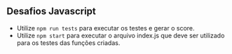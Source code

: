 ## Desafios Javascript

- Utilize ```npm run tests``` para executar os testes e gerar o score.
- Utilize ```npm start``` para executar o arquivo index.js que deve ser utilizado para os testes das funções criadas.
